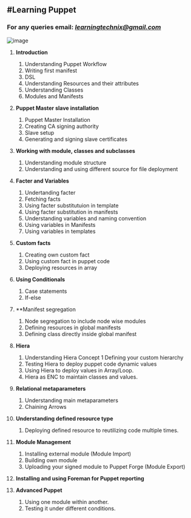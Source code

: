#Learning Puppet
----------------
### For any queries email: *learningtechnix@gmail.com*

![image](https://user-images.githubusercontent.com/64873197/86791315-0aa62500-c087-11ea-9b30-afcb2a9cb7c7.png)

1. **Introduction**
	1. Understanding Puppet Workflow
	1. Writing first manifest
	1. DSL
	1. Understanding Resources and their attributes
	1. Understanding Classes
	1. Modules and Manifests

2. **Puppet Master slave installation**
	1. Puppet Master Installation
	1. Creating CA signing authority
	1. Slave setup
	1. Generating and signing slave certificates

3. **Working with module, classes and subclasses**
	1. Understanding module structure
	1. Understanding and using different source for file deployment

4. **Facter and Variables**
	1. Undertanding facter
	1. Fetching facts
	1. Using facter substitutuion in template
	1. Using facter substitution in manifests
	1. Understanding variables and naming convention
	1. Using variables in Manifests
	1. Using variables in templates

5. **Custom facts**
	1. Creating own custom fact
	1. Using custom fact in puppet code
	1. Deploying resources in array

6. **Using Conditionals**
   1. Case statements
   1. If-else

7. **Manifest segregation
	1. Node segregation to include node wise modules
	1. Defining resources in global manifests
	1. Defining class directly inside global manifest

8. **Hiera**
	1. Understanding Hiera Concept
	1 Defining your custom hierarchy
	1. Testing Hiera to deploy puppet code dynamic values
	1. Using Hiera to deploy values in Array/Loop.
	1. Hiera as ENC to maintain classes and values.

9. **Relational metaparameters**
	1. Understanding main metaparameters
	1. Chaining Arrows

10. **Understanding defined resource type**
	1. Deploying defined resource to reutilizing code multiple times.

11. **Module Management**
	1. Installing external module (Module Import)
	1. Building own module
	1. Uploading your signed module to Puppet Forge (Module Export)

12. **Installing and using Foreman for Puppet reporting**

13. **Advanced Puppet**
	1. Using one module within another.
	1. Testing it under different conditions.
